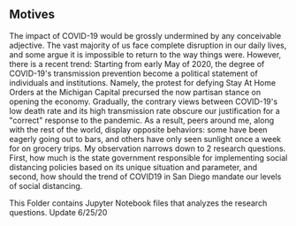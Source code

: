 ## Motives 

The impact of COVID-19 would be grossly undermined by any conceivable adjective. The vast majority of us face complete disruption in our daily lives, and some argue it is impossible to return to the way things were. However, there is a recent trend: Starting from early May of 2020, the degree of COVID-19's transmission prevention become a political statement of individuals and institutions. Namely, the protest for defying Stay At Home Orders at the Michigan Capital precursed the now partisan stance on opening the economy. Gradually, the contrary views between COVID-19's low death rate and its high transmission rate obscure our justification for a "correct" response to the pandemic. As a result, peers around me, along with the rest of the world, display opposite behaviors: some have been eagerly going out to bars, and others have only seen sunlight once a week for on grocery trips. My observation narrows down to 2 research questions. First, how much is the state government responsible for implementing social distancing policies based on its unique situation and parameter, and second, how should the trend of COVID19 in San Diego mandate our levels of social distancing. 


This Folder contains Jupyter Notebook files that analyzes the research questions. Update 6/25/20
